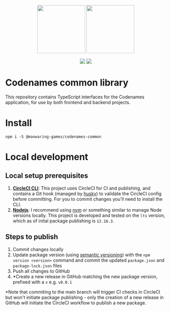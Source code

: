 <p align="center">
  <img height="150" src="https://d1wzvcwrgjaybe.cloudfront.net/repos/games/codenames-common-library/readme-category-icon.png">
  <img height="150" src="https://d1wzvcwrgjaybe.cloudfront.net/repos/games/codenames-common-library/readme-repo-icon.png">
</p>

<p align="center">
  <a href="https://circleci.com/gh/manwaring-games/codenames-common-library">
    <img src="https://img.shields.io/circleci/build/github/manwaring-games/codenames-common-library?style=flat-square&token=39939fde42f2991bf714b41ba5976f2770b801e6&logo=circleci"></a>
  <a href="https://app.dependabot.com/accounts/manwaring-games/repos/261629125">
    <img src="https://img.shields.io/static/v1?label=dependabot&message=enabled&color=blue&logo=dependabot&style=flat-square"></a>
</p>

# Codenames common library

This repository contains TypeScript interfaces for the Codenames application, for use by both frontend and backend projects.

# Install

`npm i -S @manwaring-games/codenames-common`

# Local development

## Local setup prerequisites

1. **[CircleCI CLI](https://circleci.com/docs/2.0/local-cli/#installation)**: This project uses CircleCI for CI and publishing, and contains a Git hook (managed by [husky](https://www.npmjs.com/package/husky)) to validate the CircleCI config before committing. For you to commit changes you'll need to install the CLI.
1. **[Nodejs](https://nodejs.org/en/download/)**: I recommend using [nvm](https://github.com/nvm-sh/nvm) or something similar to manage Node versions locally. This project is developed and tested on the `lts` version, which as of inital package publishing is `12.16.3`.

## Steps to publish

1. Commit changes locally
1. Update package version (using [semantic versioning](https://semver.org/)) with the `npm version <version>` command and commit the updated `package.json` and `package-lock.json` files
1. Push all changes to GitHub
1. \*Create a new release in GitHub matching the new package version, prefixed with a `v` e.g. `v0.0.1`

\*Note that commiting to the main branch will trigger CI checks in CircleCI but won't initiate package publishing - only the creation of a new release in GitHub will initiate the CircleCI workflow to publish a new package.
